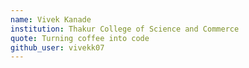 ```yaml
---
name: Vivek Kanade
institution: Thakur College of Science and Commerce
quote: Turning coffee into code
github_user: vivekk07
---
```

